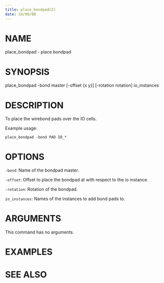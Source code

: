 ```yaml
---
title: place_bondpad(2)
date: 24/09/08
---
```


# NAME

place_bondpad - place bondpad

# SYNOPSIS

place_bondpad 
    -bond master
    [-offset {x y}]
    [-rotation rotation]
    io_instances


# DESCRIPTION

To place the wirebond pads over the IO cells.

Example usage:

```
place_bondpad -bond PAD IO_*
```

# OPTIONS

`-bond`:  Name of the bondpad master.

`-offset`:  Offset to place the bondpad at with respect to the io instance.

`-rotation`:  Rotation of the bondpad.

`io_instances`:  Names of the instances to add bond pads to.

# ARGUMENTS

This command has no arguments.

# EXAMPLES

# SEE ALSO
